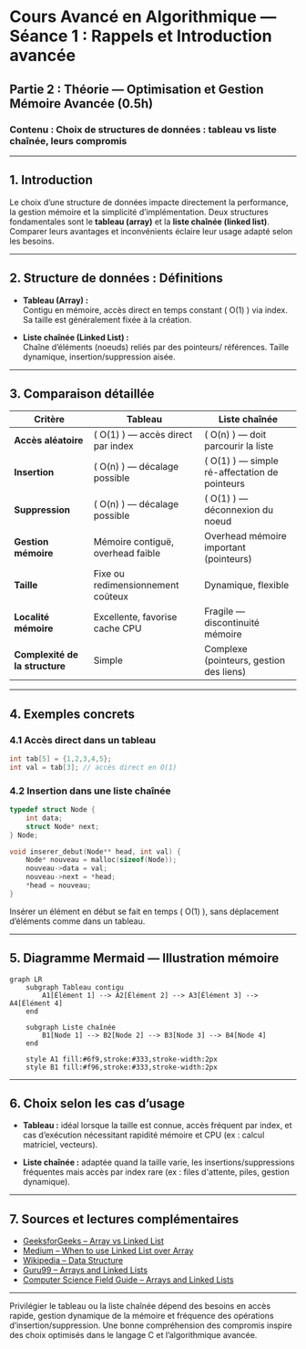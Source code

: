 # Cours Avancé en Algorithmique — Séance 1 : Rappels et Introduction avancée  
## Partie 2 : Théorie — Optimisation et Gestion Mémoire Avancée (0.5h)  
### Contenu : Choix de structures de données : tableau vs liste chaînée, leurs compromis

---

## 1. Introduction

Le choix d’une structure de données impacte directement la performance, la gestion mémoire et la simplicité d’implémentation. Deux structures fondamentales sont le **tableau (array)** et la **liste chaînée (linked list)**. Comparer leurs avantages et inconvénients éclaire leur usage adapté selon les besoins.

---

## 2. Structure de données : Définitions

- **Tableau (Array) :**  
  Contigu en mémoire, accès direct en temps constant \( O(1) \) via index. Sa taille est généralement fixée à la création.

- **Liste chaînée (Linked List) :**  
  Chaîne d’éléments (noeuds) reliés par des pointeurs/ références. Taille dynamique, insertion/suppression aisée.

---

## 3. Comparaison détaillée

| Critère               | Tableau                              | Liste chaînée                      |
|-----------------------|------------------------------------|-----------------------------------|
| **Accès aléatoire**   | \( O(1) \) — accès direct par index| \( O(n) \) — doit parcourir la liste |
| **Insertion**         | \( O(n) \) — décalage possible     | \( O(1) \) — simple ré-affectation de pointeurs |
| **Suppression**       | \( O(n) \) — décalage possible     | \( O(1) \) — déconnexion du noeud  |
| **Gestion mémoire**   | Mémoire contiguë, overhead faible   | Overhead mémoire important (pointeurs) |
| **Taille**            | Fixe ou redimensionnement coûteux   | Dynamique, flexible                |
| **Localité mémoire**  | Excellente, favorise cache CPU      | Fragile — discontinuité mémoire    |
| **Complexité de la structure** | Simple                       | Complexe (pointeurs, gestion des liens) |

---

## 4. Exemples concrets

### 4.1 Accès direct dans un tableau

```c
int tab[5] = {1,2,3,4,5};
int val = tab[3]; // accès direct en O(1)
```

### 4.2 Insertion dans une liste chaînée

```c
typedef struct Node {
    int data;
    struct Node* next;
} Node;

void inserer_debut(Node** head, int val) {
    Node* nouveau = malloc(sizeof(Node));
    nouveau->data = val;
    nouveau->next = *head;
    *head = nouveau;
}
```

Insérer un élément en début se fait en temps \( O(1) \), sans déplacement d’éléments comme dans un tableau.

---

## 5. Diagramme Mermaid — Illustration mémoire

```mermaid
graph LR
    subgraph Tableau contigu
        A1[Élément 1] --> A2[Élément 2] --> A3[Élément 3] --> A4[Élément 4]
    end

    subgraph Liste chaînée
        B1[Node 1] --> B2[Node 2] --> B3[Node 3] --> B4[Node 4]
    end

    style A1 fill:#6f9,stroke:#333,stroke-width:2px
    style B1 fill:#f96,stroke:#333,stroke-width:2px
```

---

## 6. Choix selon les cas d’usage

- **Tableau :** idéal lorsque la taille est connue, accès fréquent par index, et cas d’exécution nécessitant rapidité mémoire et CPU (ex : calcul matriciel, vecteurs).

- **Liste chaînée :** adaptée quand la taille varie, les insertions/suppressions fréquentes mais accès par index rare (ex : files d'attente, piles, gestion dynamique).

---

## 7. Sources et lectures complémentaires

- [GeeksforGeeks – Array vs Linked List](https://www.geeksforgeeks.org/array-vs-linked-list/)
- [Medium – When to use Linked List over Array](https://medium.com/swlh/when-to-use-linked-list-over-array-18adb874a0b9)
- [Wikipedia – Data Structure](https://en.wikipedia.org/wiki/Data_structure)
- [Guru99 – Arrays and Linked Lists](https://www.guru99.com/array-vs-linked-list.html)
- [Computer Science Field Guide – Arrays and Linked Lists](https://csfieldguide.org.nz/en/chapters/data/arrays-and-linked-lists.html)

---

Privilégier le tableau ou la liste chaînée dépend des besoins en accès rapide, gestion dynamique de la mémoire et fréquence des opérations d’insertion/suppression. Une bonne compréhension des compromis inspire des choix optimisés dans le langage C et l’algorithmique avancée.